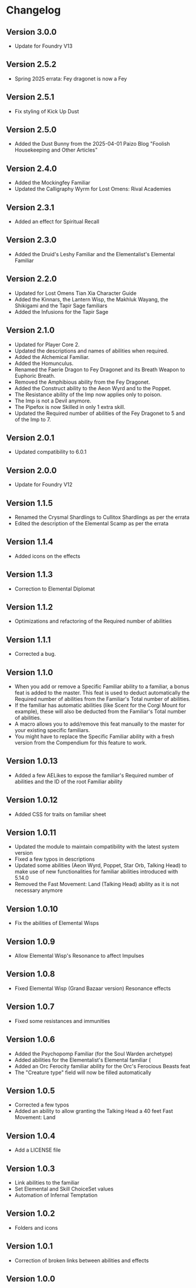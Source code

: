 # Changelog

## Version 3.0.0
- Update for Foundry V13

## Version 2.5.2
- Spring 2025 errata: Fey dragonet is now a Fey

## Version 2.5.1
- Fix styling of Kick Up Dust

## Version 2.5.0
- Added the Dust Bunny from the 2025-04-01 Paizo Blog "Foolish Housekeeping and Other Articles"

## Version 2.4.0
- Added the Mockingfey Familiar
- Updated the Calligraphy Wyrm for Lost Omens: Rival Academies

## Version 2.3.1
- Added an effect for Spiritual Recall 

## Version 2.3.0
- Added the Druid's Leshy Familiar and the Elementalist's Elemental Familiar

## Version 2.2.0
- Updated for Lost Omens Tian Xia Character Guide
- Added the Kinnars, the Lantern Wisp, the Makhluk Wayang, the Shikigami and the Tapir Sage familiars
- Added the Infusions for the Tapir Sage

## Version 2.1.0
- Updated for Player Core 2.
- Updated the descriptions and names of abilities when required.
- Added the Alchemical Familiar.
- Added the Homunculus.
- Renamed the Faerie Dragon to Fey Dragonet and its Breath Weapon to Euphoric Breath.
- Removed the Amphibious ability from the Fey Dragonet.
- Added the Construct ability to the Aeon Wyrd and to the Poppet.
- The Resistance ability of the Imp now applies only to poison.
- The Imp is not a Devil anymore.
- The Pipefox is now Skilled in only 1 extra skill.
- Updated the Required number of abilities of the Fey Dragonet to 5 and of the Imp to 7.

## Version 2.0.1
- Updated compatibility to 6.0.1

## Version 2.0.0
- Update for Foundry V12

## Version 1.1.5
- Renamed the Crysmal Shardlings to Cullitox Shardlings as per the errata
- Edited the description of the Elemental Scamp as per the errata

## Version 1.1.4
- Added icons on the effects

## Version 1.1.3
- Correction to Elemental Diplomat

## Version 1.1.2
- Optimizations and refactoring of the Required number of abilities

## Version 1.1.1
- Corrected a bug.

## Version 1.1.0
- When you add or remove a Specific Familiar ability to a familiar, a bonus feat is added to the master. This feat is used to deduct automatically the Required number of abilities from the Familiar's Total number of abilities.
- If the familiar has automatic abilities (like Scent for the Corgi Mount for example), these will also be deducted from the Familiar's Total number of abilities.
- A macro allows you to add/remove this feat manually to the master for your existing specific familiars.
- You might have to replace the Specific Familiar ability with a fresh version from the Compendium for this feature to work.

## Version 1.0.13
- Added a few AELikes to expose the familiar's Required number of abilities and the ID of the root Familiar ability

## Version 1.0.12
- Added CSS for traits on familiar sheet

## Version 1.0.11
- Updated the module to maintain compatibility with the latest system version
- Fixed a few typos in descriptions
- Updated some abilities (Aeon Wyrd, Poppet, Star Orb, Talking Head) to make use of new functionalities for familiar abilities introduced with 5.14.0
- Removed the Fast Movement: Land (Talking Head) ability as it is not necessary anymore

## Version 1.0.10
- Fix the abilities of Elemental Wisps

## Version 1.0.9
- Allow Elemental Wisp's Resonance to affect Impulses

## Version 1.0.8
- Fixed Elemental Wisp (Grand Bazaar version) Resonance effects

## Version 1.0.7
- Fixed some resistances and immunities

## Version 1.0.6
- Added the Psychopomp Familiar (for the Soul Warden archetype)
- Added abilities for the Elementalist's Elemental familiar (
- Added an Orc Ferocity familiar ability for the Orc's Ferocious Beasts feat
- The "Creature type" field will now be filled automatically

## Version 1.0.5
- Corrected a few typos
- Added an ability to allow granting the Talking Head a 40 feet Fast Movement: Land

## Version 1.0.4
- Add a LICENSE file

## Version 1.0.3
- Link abilities to the familiar
- Set Elemental and Skill ChoiceSet values
- Automation of Infernal Temptation

## Version 1.0.2
- Folders and icons

## Version 1.0.1
- Correction of broken links between abilities and effects

## Version 1.0.0
